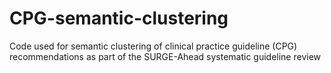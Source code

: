 # CPG-semantic-clustering
Code used for semantic clustering of clinical practice guideline (CPG) recommendations as part of the SURGE-Ahead systematic guideline review
